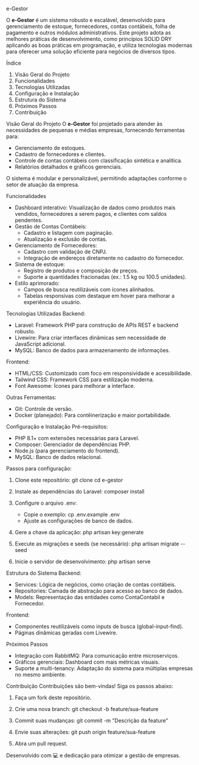 e-Gestor


O **e-Gestor** é um sistema robusto e escalável, desenvolvido para gerenciamento de estoque, fornecedores, contas contábeis, folha de pagamento e outros módulos administrativos. 
Este projeto adota as melhores práticas de desenvolvimento, como princípios SOLID DRY aplicando as boas práticas em programação, e utiliza tecnologias modernas para oferecer uma solução eficiente para negócios de diversos tipos.


Índice
1. Visão Geral do Projeto
2. Funcionalidades
3. Tecnologias Utilizadas
4. Configuração e Instalação
5. Estrutura do Sistema
6. Próximos Passos
7. Contribuição


Visão Geral do Projeto
O **e-Gestor** foi projetado para atender às necessidades de pequenas e médias empresas, fornecendo ferramentas para:
- Gerenciamento de estoques.
- Cadastro de fornecedores e clientes.
- Controle de contas contábeis com classificação sintética e analítica.
- Relatórios detalhados e gráficos gerenciais.

O sistema é modular e personalizável, permitindo adaptações conforme o setor de atuação da empresa.


Funcionalidades
- Dashboard interativo: Visualização de dados como produtos mais vendidos, fornecedores a serem pagos, e clientes com saldos pendentes.
- Gestão de Contas Contábeis:
  - Cadastro e listagem com paginação.
  - Atualização e exclusão de contas.
- Gerenciamento de Fornecedores:
  - Cadastro com validação de CNPJ.
  - Integração de endereços diretamente no cadastro do fornecedor.
- Sistema de estoque:
  - Registro de produtos e composição de preços.
  - Suporte a quantidades fracionadas (ex.: 1.5 kg ou 100.5 unidades).
- Estilo aprimorado:
  - Campos de busca reutilizáveis com ícones alinhados.
  - Tabelas responsivas com destaque em hover para melhorar a experiência do usuário.


Tecnologias Utilizadas
Backend:
- Laravel: Framework PHP para construção de APIs REST e backend robusto.
- Livewire: Para criar interfaces dinâmicas sem necessidade de JavaScript adicional.
- MySQL: Banco de dados para armazenamento de informações.

Frontend:
- HTML/CSS: Customizado com foco em responsividade e acessibilidade.
- Tailwind CSS: Framework CSS para estilização moderna.
- Font Awesome: Ícones para melhorar a interface.

Outras Ferramentas:
- Git: Controle de versão.
- Docker (planejado): Para contêinerização e maior portabilidade.


Configuração e Instalação
Pré-requisitos:
- PHP 8.1+ com extensões necessárias para Laravel.
- Composer: Gerenciador de dependências PHP.
- Node.js (para gerenciamento do frontend).
- MySQL: Banco de dados relacional.

Passos para configuração:
1. Clone este repositório:
   git clone <url-do-repositorio>
   cd e-gestor

2. Instale as dependências do Laravel:
   composer install

3. Configure o arquivo .env:
   - Copie o exemplo:
     cp .env.example .env
   - Ajuste as configurações de banco de dados.

4. Gere a chave da aplicação:
   php artisan key:generate

5. Execute as migrações e seeds (se necessário):
   php artisan migrate --seed

6. Inicie o servidor de desenvolvimento:
   php artisan serve


Estrutura do Sistema
Backend:
- Services: Lógica de negócios, como criação de contas contábeis.
- Repositories: Camada de abstração para acesso ao banco de dados.
- Models: Representação das entidades como ContaContabil e Fornecedor.

Frontend:
- Componentes reutilizáveis como inputs de busca (global-input-find).
- Páginas dinâmicas geradas com Livewire.


Próximos Passos
- Integração com RabbitMQ: Para comunicação entre microserviços.
- Gráficos gerenciais: Dashboard com mais métricas visuais.
- Suporte a multi-tenancy: Adaptação do sistema para múltiplas empresas no mesmo ambiente.


Contribuição
Contribuições são bem-vindas! Siga os passos abaixo:
1. Faça um fork deste repositório.
2. Crie uma nova branch:
   git checkout -b feature/sua-feature

3. Commit suas mudanças:
   git commit -m "Descrição da feature"

4. Envie suas alterações:
   git push origin feature/sua-feature

5. Abra um pull request.

Desenvolvido com 💻 e dedicação para otimizar a gestão de empresas.
